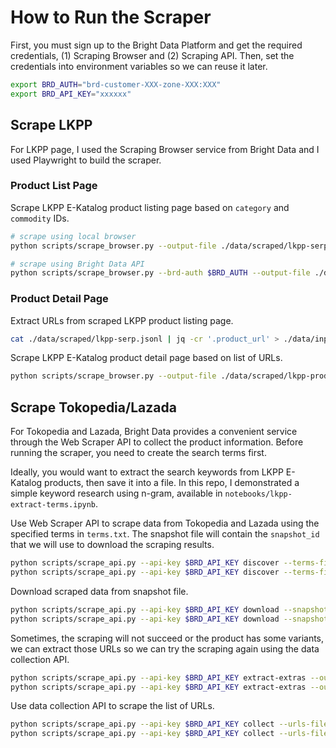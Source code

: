 # How to Run the Scraper

First, you must sign up to the Bright Data Platform and get the required credentials, (1) Scraping Browser and (2) Scraping API. Then, set the credentials into environment variables so we can reuse it later.

```bash
export BRD_AUTH="brd-customer-XXX-zone-XXX:XXX"
export BRD_API_KEY="xxxxxx"
```

## Scrape LKPP

For LKPP page, I used the Scraping Browser service from Bright Data and I used Playwright to build the scraper.

### Product List Page

Scrape LKPP E-Katalog product listing page based on `category` and `commodity` IDs.

```bash
# scrape using local browser
python scripts/scrape_browser.py --output-file ./data/scraped/lkpp-serp.jsonl lkpp-serp --category 1237626 --commodity 90424 --max-pages 200

# scrape using Bright Data API
python scripts/scrape_browser.py --brd-auth $BRD_AUTH --output-file ./data/scraped/lkpp-serp.jsonl lkpp-serp --category 1237626 --commodity 90424 --max-pages 200
```

### Product Detail Page

Extract URLs from scraped LKPP product listing page.

```bash
cat ./data/scraped/lkpp-serp.jsonl | jq -cr '.product_url' > ./data/inputs/lkpp-urls.txt
```

Scrape LKPP E-Katalog product detail page based on list of URLs.

```bash
python scripts/scrape_browser.py --output-file ./data/scraped/lkpp-products.jsonl lkpp-item --input-file ./data/inputs/lkpp-urls.txt
```

## Scrape Tokopedia/Lazada

For Tokopedia and Lazada, Bright Data provides a convenient service through the Web Scraper API to collect the product information. Before running the scraper, you need to create the search terms first.

Ideally, you would want to extract the search keywords from LKPP E-Katalog products, then save it into a file. In this repo, I demonstrated a simple keyword research using n-gram, available in `notebooks/lkpp-extract-terms.ipynb`.

Use Web Scraper API to scrape data from Tokopedia and Lazada using the specified terms in `terms.txt`. The snapshot file will contain the `snapshot_id` that we will use to download the scraping results.

```bash
python scripts/scrape_api.py --api-key $BRD_API_KEY discover --terms-file ./data/inputs/terms.txt --output-file ./data/inputs/tokopedia-snapshot.jsonl --engine tokopedia
python scripts/scrape_api.py --api-key $BRD_API_KEY discover --terms-file ./data/inputs/terms.txt --output-file ./data/inputs/lazada-snapshot.jsonl --engine lazada
```

Download scraped data from snapshot file.

```bash
python scripts/scrape_api.py --api-key $BRD_API_KEY download --snapshots-file ./data/inputs/tokopedia-snapshot.jsonl  --output-path ./data/scraper-api/tokopedia
python scripts/scrape_api.py --api-key $BRD_API_KEY download --snapshots-file ./data/inputs/lazada-snapshot.jsonl --output-path ./data/scraper-api/lazada
```

Sometimes, the scraping will not succeed or the product has some variants, we can extract those URLs so we can try the scraping again using the data collection API.

```bash
python scripts/scrape_api.py --api-key $BRD_API_KEY extract-extras --output-path ./data/scraper-api/tokopedia --output-file ./data/inputs/extra-urls-tokopedia.txt
python scripts/scrape_api.py --api-key $BRD_API_KEY extract-extras --output-path ./data/scraper-api/lazada --output-file ./data/inputs/extra-urls-lazada.txt
```

Use data collection API to scrape the list of URLs.

```bash
python scripts/scrape_api.py --api-key $BRD_API_KEY collect --urls-file ./data/inputs/extra-urls-tokopedia.txt --output-file ./data/inputs/tokopedia-snapshot-extra.jsonl --engine tokopedia
python scripts/scrape_api.py --api-key $BRD_API_KEY collect --urls-file ./data/inputs/extra-urls-lazada.txt --output-file ./data/inputs/lazada-snapshot-extra.jsonl --engine lazada
```
